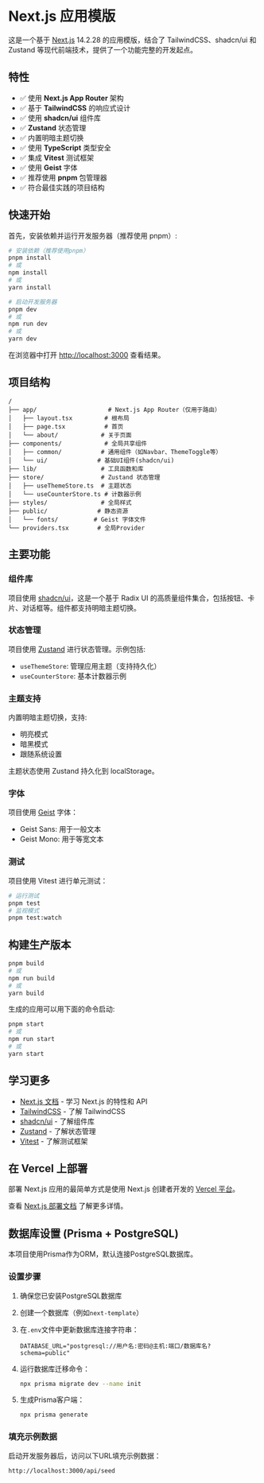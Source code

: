 # Next.js 应用模版

这是一个基于 [Next.js](https://nextjs.org) 14.2.28 的应用模版，结合了 TailwindCSS、shadcn/ui 和 Zustand 等现代前端技术，提供了一个功能完整的开发起点。

## 特性

- ✅ 使用 **Next.js App Router** 架构
- ✅ 基于 **TailwindCSS** 的响应式设计
- ✅ 使用 **shadcn/ui** 组件库
- ✅ **Zustand** 状态管理
- ✅ 内置明暗主题切换
- ✅ 使用 **TypeScript** 类型安全
- ✅ 集成 **Vitest** 测试框架
- ✅ 使用 **Geist** 字体
- ✅ 推荐使用 **pnpm** 包管理器
- ✅ 符合最佳实践的项目结构

## 快速开始

首先，安装依赖并运行开发服务器（推荐使用 pnpm）:

```bash
# 安装依赖（推荐使用pnpm）
pnpm install
# 或
npm install
# 或
yarn install

# 启动开发服务器
pnpm dev
# 或
npm run dev
# 或
yarn dev
```

在浏览器中打开 [http://localhost:3000](http://localhost:3000) 查看结果。

## 项目结构

```
/
├── app/                    # Next.js App Router（仅用于路由）
│   ├── layout.tsx         # 根布局
│   ├── page.tsx           # 首页
│   └── about/            # 关于页面
├── components/            # 全局共享组件
│   ├── common/           # 通用组件（如Navbar、ThemeToggle等）
│   └── ui/              # 基础UI组件(shadcn/ui)
├── lib/                  # 工具函数和库
├── store/                # Zustand 状态管理
│   ├── useThemeStore.ts  # 主题状态
│   └── useCounterStore.ts # 计数器示例
├── styles/               # 全局样式
├── public/              # 静态资源
│   └── fonts/          # Geist 字体文件
└── providers.tsx        # 全局Provider
```

## 主要功能

### 组件库

项目使用 [shadcn/ui](https://ui.shadcn.com/)，这是一个基于 Radix UI 的高质量组件集合，包括按钮、卡片、对话框等。组件都支持明暗主题切换。

### 状态管理

项目使用 [Zustand](https://github.com/pmndrs/zustand) 进行状态管理。示例包括:

- `useThemeStore`: 管理应用主题（支持持久化）
- `useCounterStore`: 基本计数器示例

### 主题支持

内置明暗主题切换，支持:

- 明亮模式
- 暗黑模式
- 跟随系统设置

主题状态使用 Zustand 持久化到 localStorage。

### 字体

项目使用 [Geist](https://vercel.com/font) 字体：

- Geist Sans: 用于一般文本
- Geist Mono: 用于等宽文本

### 测试

项目使用 Vitest 进行单元测试：

```bash
# 运行测试
pnpm test
# 监视模式
pnpm test:watch
```

## 构建生产版本

```bash
pnpm build
# 或
npm run build
# 或
yarn build
```

生成的应用可以用下面的命令启动:

```bash
pnpm start
# 或
npm run start
# 或
yarn start
```

## 学习更多

- [Next.js 文档](https://nextjs.org/docs) - 学习 Next.js 的特性和 API
- [TailwindCSS](https://tailwindcss.com/docs) - 了解 TailwindCSS
- [shadcn/ui](https://ui.shadcn.com/) - 了解组件库
- [Zustand](https://github.com/pmndrs/zustand) - 了解状态管理
- [Vitest](https://vitest.dev/) - 了解测试框架

## 在 Vercel 上部署

部署 Next.js 应用的最简单方式是使用 Next.js 创建者开发的 [Vercel 平台](https://vercel.com/new?utm_medium=default-template&filter=next.js&utm_source=create-next-app&utm_campaign=create-next-app-readme)。

查看 [Next.js 部署文档](https://nextjs.org/docs/app/building-your-application/deploying) 了解更多详情。

## 数据库设置 (Prisma + PostgreSQL)

本项目使用Prisma作为ORM，默认连接PostgreSQL数据库。

### 设置步骤

1. 确保您已安装PostgreSQL数据库
2. 创建一个数据库（例如`next-template`）
3. 在`.env`文件中更新数据库连接字符串：
   ```
   DATABASE_URL="postgresql://用户名:密码@主机:端口/数据库名?schema=public"
   ```

4. 运行数据库迁移命令：
   ```bash
   npx prisma migrate dev --name init
   ```

5. 生成Prisma客户端：
   ```bash
   npx prisma generate
   ```

### 填充示例数据

启动开发服务器后，访问以下URL填充示例数据：
```
http://localhost:3000/api/seed
```
